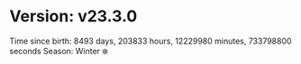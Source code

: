# Version: v23.3.0
Time since birth: 8493 days, 203833 hours, 12229980 minutes, 733798800 seconds
Season: Winter ❄️
